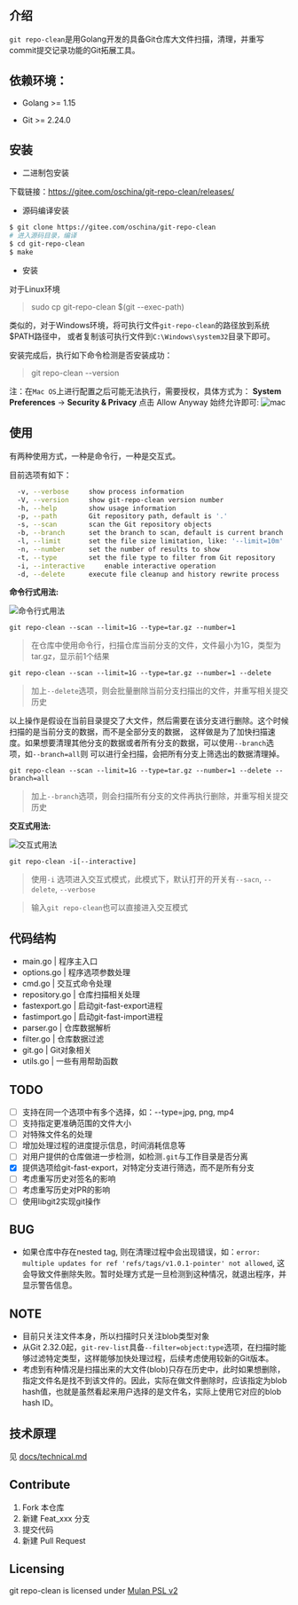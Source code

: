 ## 介绍

`git repo-clean`是用Golang开发的具备Git仓库大文件扫描，清理，并重写commit提交记录功能的Git拓展工具。

## 依赖环境：
+ Golang >= 1.15

+ Git >= 2.24.0

## 安装

+ 二进制包安装

下载链接：https://gitee.com/oschina/git-repo-clean/releases/

+ 源码编译安装

```bash
$ git clone https://gitee.com/oschina/git-repo-clean
# 进入源码目录，编译
$ cd git-repo-clean
$ make
```

+ 安装

对于Linux环境
> sudo cp git-repo-clean $(git --exec-path)

类似的，对于Windows环境，将可执行文件`git-repo-clean`的路径放到系统$PATH路径中，
或者复制该可执行文件到`C:\Windows\system32`目录下即可。

安装完成后，执行如下命令检测是否安装成功：
> git repo-clean --version

注：在`Mac OS`上进行配置之后可能无法执行，需要授权，具体方式为：
**System Preferences** -> **Security & Privacy**
点击 Allow Anyway 始终允许即可:
![mac](docs/images/mac_setting.png)


## 使用

有两种使用方式，一种是命令行，一种是交互式。

目前选项有如下：
```bash
  -v, --verbose		show process information
  -V, --version		show git-repo-clean version number
  -h, --help		show usage information
  -p, --path		Git repository path, default is '.'
  -s, --scan		scan the Git repository objects
  -b, --branch		set the branch to scan, default is current branch
  -l, --limit		set the file size limitation, like: '--limit=10m'
  -n, --number		set the number of results to show
  -t, --type		set the file type to filter from Git repository
  -i, --interactive 	enable interactive operation
  -d, --delete		execute file cleanup and history rewrite process
```

**命令行式用法:**

![命令行式用法](docs/images/git-repo-clean-command-line.gif)

`git repo-clean --scan --limit=1G --type=tar.gz --number=1`
> 在仓库中使用命令行，扫描仓库当前分支的文件，文件最小为1G，类型为tar.gz，显示前1个结果

`git repo-clean --scan --limit=1G --type=tar.gz --number=1 --delete`
> 加上`--delete`选项，则会批量删除当前分支扫描出的文件，并重写相关提交历史

以上操作是假设在当前目录提交了大文件，然后需要在该分支进行删除。这个时候扫描的是当前分支的数据，而不是全部分支的数据，
这样做是为了加快扫描速度。如果想要清理其他分支的数据或者所有分支的数据，可以使用`--branch`选项，如`--branch=all`则
可以进行全扫描，会把所有分支上筛选出的数据清理掉。

`git repo-clean --scan --limit=1G --type=tar.gz --number=1 --delete --branch=all`
> 加上`--branch`选项，则会扫描所有分支的文件再执行删除，并重写相关提交历史

**交互式用法:**

![交互式用法](docs/images/git-repo-clean-interactive.gif)

`git repo-clean -i[--interactive]`
> 使用`-i` 选项进入交互式模式，此模式下，默认打开的开关有`--sacn`, `--delete`, `--verbose`

> 输入`git repo-clean`也可以直接进入交互模式


## 代码结构

+ main.go       | 程序主入口
+ options.go    | 程序选项参数处理
+ cmd.go        | 交互式命令处理
+ repository.go | 仓库扫描相关处理
+ fastexport.go | 启动git-fast-export进程
+ fastimport.go | 启动git-fast-import进程
+ parser.go     | 仓库数据解析
+ filter.go     | 仓库数据过滤
+ git.go        | Git对象相关
+ utils.go      | 一些有用帮助函数


## TODO
- [ ] 支持在同一个选项中有多个选择，如：--type=jpg, png, mp4
- [ ] 支持指定更准确范围的文件大小
- [ ] 对特殊文件名的处理
- [ ] 增加处理过程的进度提示信息，时间消耗信息等
- [ ] 对用户提供的仓库做进一步检测，如检测`.git`与工作目录是否分离
- [x] 提供选项给git-fast-export，对特定分支进行筛选，而不是所有分支
- [ ] 考虑重写历史对签名的影响
- [ ] 考虑重写历史对PR的影响
- [ ] 使用libgit2实现git操作

## BUG
+ 如果仓库中存在nested tag, 则在清理过程中会出现错误，如：`error: multiple updates for ref 'refs/tags/v1.0.1-pointer' not allowed`, 这会导致文件删除失败。暂时处理方式是一旦检测到这种情况，就退出程序，并显示警告信息。

## NOTE
+ 目前只关注文件本身，所以扫描时只关注blob类型对象
+ 从Git 2.32.0起，`git-rev-list`具备`--filter=object:type`选项，在扫描时能够过滤特定类型，这样能够加快处理过程，后续考虑使用较新的Git版本。
+ 考虑到有种情况是扫描出来的大文件(blob)只存在历史中，此时如果想删除，指定文件名是找不到该文件的。因此，实际在做文件删除时，应该指定为blob hash值，也就是虽然看起来用户选择的是文件名，实际上使用它对应的blob hash ID。

## 技术原理
见 [docs/technical.md](docs/technical.md)

## Contribute

1. Fork 本仓库
2. 新建 Feat_xxx 分支
3. 提交代码
4. 新建 Pull Request


## Licensing
git repo-clean is licensed under [Mulan PSL v2](LICENSE)


